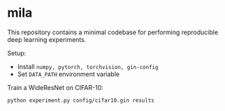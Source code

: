 # mila

This repository contains a minimal codebase for performing reproducible deep learning experiments.

Setup:
* Install `numpy, pytorch, torchvision, gin-config`
* Set `DATA_PATH` environment variable


Train a WideResNet on CIFAR-10:

`python experiment.py config/cifar10.gin results`